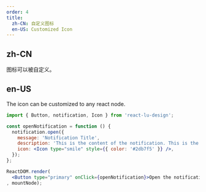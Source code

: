 ```yaml
---
order: 4
title:
  zh-CN: 自定义图标
  en-US: Customized Icon
---
```


## zh-CN

图标可以被自定义。

## en-US

The icon can be customized to any react node.

````jsx
import { Button, notification, Icon } from 'react-lu-design';

const openNotification = function () {
  notification.open({
    message: 'Notification Title',
    description: 'This is the content of the notification. This is the content of the notification. This is the content of the notification.',
    icon: <Icon type="smile" style={{ color: '#2db7f5' }} />,
  });
};

ReactDOM.render(
  <Button type="primary" onClick={openNotification}>Open the notification box</Button>
, mountNode);
````
